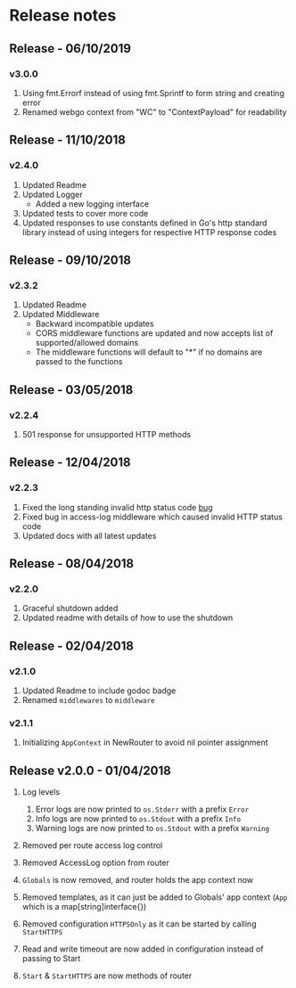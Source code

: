 # Release notes

## Release - 06/10/2019

### v3.0.0

1. Using fmt.Errorf instead of using fmt.Sprintf to form string and creating error
2. Renamed webgo context from "WC" to "ContextPayload" for readability

## Release - 11/10/2018

### v2.4.0

1. Updated Readme
2. Updated Logger
	- Added a new logging interface
3. Updated tests to cover more code
4. Updated responses to use constants defined in Go's http standard library instead of using
integers for respective HTTP response codes

## Release - 09/10/2018

### v2.3.2

1. Updated Readme
2. Updated Middleware
	- Backward incompatible updates
	- CORS middleware functions are updated and now accepts list of supported/allowed domains
	- The middleware functions will default to "*" if no domains are passed to the functions

## Release - 03/05/2018

### v2.2.4

1. 501 response for unsupported HTTP methods

## Release - 12/04/2018

### v2.2.3

1. Fixed the long standing invalid http status code [bug](https://github.com/bnkamalesh/webgo/issues/7)
2. Fixed bug in access-log middleware which caused invalid HTTP status code
3. Updated docs with all latest updates

## Release - 08/04/2018

### v2.2.0

1. Graceful shutdown added
2. Updated readme with details of how to use the shutdown

## Release - 02/04/2018

### v2.1.0

1. Updated Readme to include godoc badge
2. Renamed `middlewares` to `middleware`

### v2.1.1

1. Initializing `AppContext` in NewRouter to avoid nil pointer assignment

## Release v2.0.0 - 01/04/2018

1. Log levels
	1. Error logs are now printed to `os.Stderr` with a prefix `Error`
	2. Info logs are now printed to `os.Stdout` with a prefix `Info`
	3. Warning logs are now printed to `os.Stdout` with a prefix `Warning`

2. Removed per route access log control
3. Removed AccessLog option from router
4. `Globals` is now removed, and router holds the app context now
5. Removed templates, as it can just be added to Globals' app context 
(`App` which is a map[string]interface{})
6. Removed configuration `HTTPSOnly` as it can be started by calling `StartHTTPS`
7. Read and write timeout are now added in configuration instead of passing to Start
8. `Start` & `StartHTTPS` are now methods of router